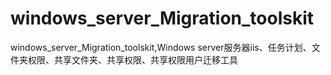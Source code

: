 # windows_server_Migration_toolskit
windows_server_Migration_toolskit,Windows server服务器iis、任务计划、文件夹权限、共享文件夹、共享权限、共享权限用户迁移工具
